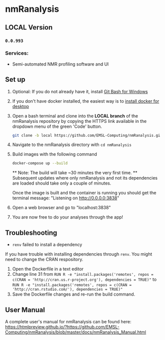 # nmRanalysis
## LOCAL Version
  
###  `0.0.993`

### Services:

- Semi-automated NMR profiling software and UI


## Set up

1. Optional: If you do not already have it, install [Git Bash for Windows](https://git-scm.com/download/win)

2. If you don't have docker installed, the easiest way is to [install docker for desktop](https://docs.docker.com/engine/install/)

3. Open a bash terminal and clone into the **LOCAL branch** of the nmRanalysis repository by copying the HTTPS link available in the dropdown menu of the green 'Code' button.
    ```bash
    git clone -b local https://github.com/EMSL-Computing/nmRanalysis.git

    ```

4. Navigate to the nmRanalysis directory with ```cd nmRanalysis```

5. Build images with the following command

    ```bash
    docker-compose up --build
   
    ```
    ** Note: The build will take ~30 minutes the very first time.
    ** Subsequent updates where only nmRanalysis and not its dependencies are loaded should take only a couple of minutes.

    Once the image is built and the container is running you should get the terminal message: "Listening on http://0.0.0.0:3838"

6. Open a web browser and go to "localhost:3838"

7. You are now free to do your analyses through the app!


## Troubleshooting

- `renv` failed to install a dependency

If you have trouble with installing dependencies through `renv`. You might need to change the CRAN respository.

 1. Open the Dockerfile in a text editor
 2. Change line 31 from 
 `RUN R -e "install.packages('remotes', repos = c(CRAN = 'http://cran.us.r-project.org'), dependencies = TRUE)"` 
 to 
 `RUN R -e "install.packages('remotes', repos = c(CRAN = 'http://cran.rstudio.com/'), dependencies = TRUE)"`
 3. Save the Dockerfile changes and re-run the build command.

## User Manual

A complete user's manual for nmRanalysis can be found here:
https://htmlpreview.github.io/?https://github.com/EMSL-Computing/nmRanalysis/blob/master/docs/nmRanalysis_Manual.html
